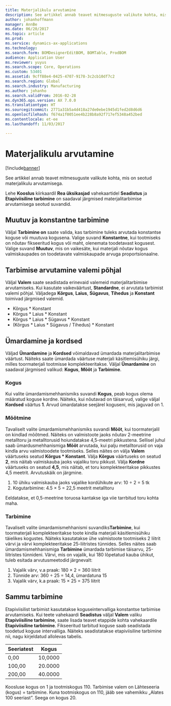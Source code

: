 ```yaml
---
title: Materjalikulu arvutamine
description: See artikkel annab teavet mitmesuguste valikute kohta, mis on seotud materjalikulu arvutamisega.
author: johanhoffmann
manager: AnnBe
ms.date: 06/20/2017
ms.topic: article
ms.prod: 
ms.service: dynamics-ax-applications
ms.technology: 
ms.search.form: BOMDesignerEditBOM, BOMTable, ProdBOM
audience: Application User
ms.reviewer: yuyus
ms.search.scope: Core, Operations
ms.custom: 53401
ms.assetid: 9cff88e4-0425-4707-9178-3c2cb10df7c2
ms.search.region: Global
ms.search.industry: Manufacturing
ms.author: johanho
ms.search.validFrom: 2016-02-28
ms.dyn365.ops.version: AX 7.0.0
ms.translationtype: HT
ms.sourcegitcommit: 2771a31b5a4d418a27de0ebe1945d1fed2d8d6d6
ms.openlocfilehash: f674a1f0051ee4b228b8a92f717ef5348a452bed
ms.contentlocale: et-ee
ms.lasthandoff: 11/03/2017

---
```


# <a name="calculate-material-consumption"></a>Materjalikulu arvutamine

[!include[banner](../includes/banner.md)]


See artikkel annab teavet mitmesuguste valikute kohta, mis on seotud materjalikulu arvutamisega. 

Lehe **Kooslus** kiirkaardil **Rea üksikasjad** vahekaartidel **Seadistus** ja **Etapiviisiline tarbimine** on saadaval järgmised materjalitarbimise arvutamisega seotud suvandid.

## <a name="variable-and-constant-consumption"></a>Muutuv ja konstantne tarbimine
Väljal **Tarbimine on** saate valida, kas tarbimine tuleks arvutada konstantse koguse või muutuva kogusena. Valige suvand **Konstantne**, kui tootmiseks on nõutav fikseeritud kogus või maht, olenemata toodetavast kogusest. Valige suvand **Muutuv**, mis on vaikesäte, kui materjali nõutav kogus valmiskaupades on toodetavate valmiskaupade arvuga proportsionaalne.

## <a name="calculating-consumption-from-a-formula"></a>Tarbimise arvutamine valemi põhjal
Väljal **Valem** saate seadistada erinevaid valemeid materjalitarbimise arvutamiseks. Kui kasutate vaikeväärtust, **Standardne**, ei arvutata tarbimist valemi põhjal. Väljadega **Kõrgus**, **Laius**, **Sügavus**, **Tihedus** ja **Konstant** toimivad järgmised valemid.

-   Kõrgus \* Konstant
-   Kõrgus \* Laius \* Konstant
-   Kõrgus \* Laius \* Sügavus \* Konstant
-   (Kõrgus \* Laius \* Sügavus / Tihedus) \* Konstant

## <a name="rounding-up-and-multiples"></a>Ümardamine ja kordsed
Väljad **Ümardamine** ja **Kordsed** võimaldavad ümardada materjalitarbimise väärtust. Näiteks saate ümardada väärtuse materjali käsitlemisühiku järgi, milles toormaterjali tootmisse komplekteeritakse. Väljal **Ümardamine** on saadaval järgmised valikud: **Kogus**, **Mõõt** ja **Tarbimine**.

### <a name="quantity"></a>Kogus

Kui valite ümardamismehhanismiks suvandi **Kogus**, peab kogus olema määratud koguse kordne. Näiteks, kui nõutavad on täisarvud, valige väljal **Kordsed** väärtus **1**. Arvud ümardatakse seejärel koguseni, mis jaguvad on 1.

### <a name="measurement"></a>Mõõtmine

Tavaliselt valite ümardamismehhanismiks suvandi **Mõõt**, kui toormaterjalil on kindlad mõõtmed. Näiteks on valmistoote jaoks nõutav 2-meetrine metalltoru ja metalltorusid hoiundatakse 4,5-meetri pikkustena. Sellisel juhul saab ümardusmehhanismiga **Mõõt** arvutada, kui palju metalltorusid on vaja kindla arvu valmistoodete tootmiseks. Selles näites on välja **Valem** väärtuseks seatud **Kõrgus \* Konstant**. Välja **Kõrgus** väärtuseks on seatud **2**, mis näitab valmiskauba jaoks vajaliku toru pikkust. Välja **Kordne** väärtuseks on seatud **4,5**, mis näitab, et toru komplekteeritakse pikkustes 4,5 meetrit. Arvutuskäik on järgmine.

1.  10 ühiku valmiskauba jaoks vajalike kordühikute arv: 10 ÷ 2 = 5 tk
2.  Kogutarbimine: 4.5 × 5 = 22,5 meetrit metalltoru

Eeldatakse, et 0,5-meetrine toruosa kantakse iga viie tarrbitud toru kohta maha.

### <a name="consumption"></a>Tarbimine

Tavaliselt valite ümardamismehhanismi suvandiks**Tarbimine**, kui toormaterjali komplekteeritakse toote kindla materjali käsitlemisühiku täielikes kogustes. Näiteks kasutatakse ühe valmistoote tootmiseks 2 liitrit värvi ja värvi komplekteeritakse 25-liitristes tünnides. Selles näites saab ümardamismehhanismiga **Tarbimine** ümardada tarbimise täisarvu, 25-liitristes tünnideni. Värvi, mis on vajalik, kui 180 lõpetatud kauba ühikut, tuleb esitada arvutusmeetodid järgnevalt:

1.  Vajalik värv, v.a praak: 180 × 2 = 360 liitrit
2.  Tünnide arv: 360 ÷ 25 = 14,4, ümardatuna 15
3.  Vajalik värv, k.a praak: 15 × 25 = 375 liitrit

## <a name="step-consumption"></a>Sammu tarbimine
Etapiviisilist tarbimist kasutatakse koguseintervalliga konstantse tarbimise arvutamiseks. Kui teete vahekaardi **Seadistus** väljal **Valem** valiku **Etapiviisiline tarbimine**, saate lisada teavet etappide kohta vahekaardile **Etapiviisiline tarbimine**. Fikseeritud tarbitud koguse saab seadistada toodetud koguse intervalliga. Näiteks seadistatakse etapiviisiline tarbimine nii, nagu kirjeldatud allolevas tabelis.

| Seeriatest | Kogus |
|-------------|----------|
| 0,00        | 10,0000  |
| 100,00      | 20.0000  |
| 200,00      | 40.0000  |

Koosluse kogus on 1 ja tootmiskogus 110. Tarbimise valem on Lähteseeria (kogus) = tarbimine. Kuna tootmiskogus on 110, jääb see vahemikku „Alates 100 seeriast”. Seega on kogus 20.




